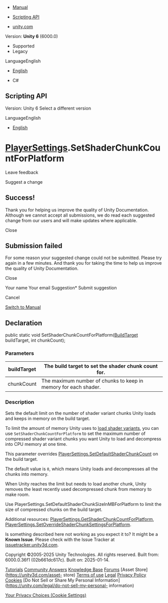 [ ]()

  * [Manual](../Manual/index.html)
  * [Scripting API](../ScriptReference/index.html)

  * [unity.com](https://unity.com/)

Version: **Unity 6** (6000.0)

  * Supported
  * Legacy

LanguageEnglish

  * [English]()

  * C#

[ ](https://docs.unity3d.com)

## Scripting API

Version: Unity 6 Select a different version

LanguageEnglish

  * [English]()

#  [PlayerSettings](PlayerSettings.html).SetShaderChunkCountForPlatform

Leave feedback

Suggest a change

## Success!

Thank you for helping us improve the quality of Unity Documentation. Although
we cannot accept all submissions, we do read each suggested change from our
users and will make updates where applicable.

Close

## Submission failed

For some reason your suggested change could not be submitted. Please <a>try
again</a> in a few minutes. And thank you for taking the time to help us
improve the quality of Unity Documentation.

Close

Your name Your email Suggestion* Submit suggestion

Cancel

[Switch to Manual](../Manual/class-PlayerSettings.html "Go to PlayerSettings
Component in the Manual")

## Declaration

public static void
SetShaderChunkCountForPlatform([BuildTarget](BuildTarget.html) buildTarget,
int chunkCount);

### Parameters

buildTarget | The build target to set the shader chunk count for.  
---|---  
chunkCount | The maximum number of chunks to keep in memory for each shader.  
  
### Description

Sets the default limit on the number of shader variant chunks Unity loads and
keeps in memory on the build target.

To limit the amount of memory Unity uses to [load shader
variants](../Manual/shader-loading.html), you can use
`SetShaderChunkCountForPlatform` to set the maximum number of compressed
shader variant chunks you want Unity to load and decompress into CPU memory at
one time.  
  
This parameter overrides
[PlayerSettings.SetDefaultShaderChunkCount](PlayerSettings.SetDefaultShaderChunkCount.html)
on the build target.  
  
The default value is `0`, which means Unity loads and decompresses all the
chunks into memory.  
  
When Unity reaches the limit but needs to load another chunk, Unity removes
the least recently used decompressed chunk from memory to make room.  
  
Use PlayerSettings.SetDefaultShaderChunkSizeInMBForPlatform to limit the size
of compressed chunks on the build target.  
  
Additional resources:
[PlayerSettings.GetShaderChunkCountForPlatform](PlayerSettings.GetShaderChunkCountForPlatform.html),
[PlayerSettings.SetOverrideShaderChunkSettingsForPlatform](PlayerSettings.SetOverrideShaderChunkSettingsForPlatform.html).

Is something described here not working as you expect it to? It might be a
**Known Issue**. Please check with the Issue Tracker at
[issuetracker.unity3d.com](https://issuetracker.unity3d.com).

Copyright ©2005-2025 Unity Technologies. All rights reserved. Built from:
6000.0.36f1 (02b661dc617c). Built on: 2025-01-14.

[Tutorials](https://unity3d.com/learn) [Community
Answers](https://answers.unity3d.com) [Knowledge
Base](https://support.unity3d.com/hc/en-us)
[Forums](https://forum.unity3d.com) [Asset Store](https://unity3d.com/asset-
store) [Terms of use](https://docs.unity3d.com/Manual/TermsOfUse.html)
[Legal](https://unity.com/legal) [Privacy
Policy](https://unity.com/legal/privacy-policy)
[Cookies](https://unity.com/legal/cookie-policy) [Do Not Sell or Share My
Personal Information](https://unity.com/legal/do-not-sell-my-personal-
information)

[Your Privacy Choices (Cookie Settings)](javascript:void\(0\);)

